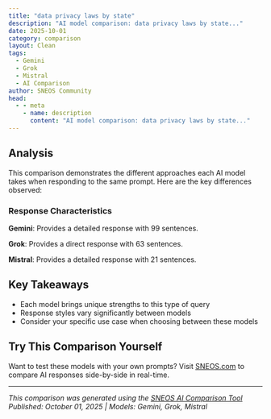 ```yaml
---
title: "data privacy laws by state"
description: "AI model comparison: data privacy laws by state..."
date: 2025-10-01
category: comparison
layout: Clean
tags:
  - Gemini
  - Grok
  - Mistral
  - AI Comparison
author: SNEOS Community
head:
  - - meta
    - name: description
      content: "AI model comparison: data privacy laws by state..."
---
```


<ChatComparison
  title="data privacy laws by state"
  prompt="data privacy laws by state"
  :responses='{
    "Gemini": "Okay, let\u0027s break down data privacy laws by state in the US. This is a dynamic area, so I\u0027ll give you the landscape as of now (October 2024) and point you to resources for the most up-to-date information.\n\n**Key Concepts to Understand:**\n\n*   **Consumer Data Privacy Laws:** These laws generally give individuals rights regarding their personal information that businesses collect, use, and sell. These rights often include the right to access, correct, delete, and opt-out of the sale of their data.\n*   **Comprehensive Privacy Laws:** These are broader laws that establish a general framework for data privacy.\n*   **Sector-Specific Laws:**  These laws focus on specific types of data or industries (e.g., medical information (HIPAA), financial information (GLBA), student data (FERPA)).\n*   **Data Breach Notification Laws:** Every state has a law requiring businesses to notify individuals if their personal information is compromised in a data breach.  These laws vary in their specifics (e.g., definition of personal information, notification timelines).\n*   **\u0022Sale\u0022 of Data:**  Many of the new privacy laws focus on the \u0022sale\u0022 of personal information.  The definition of \u0022sale\u0022 can be broad and may include sharing data for monetary *or other valuable consideration*. This is a key point to consider.\n*   **Enforcement:**  State Attorneys General (AGs) are typically responsible for enforcing these laws.  Some laws also create a private right of action, allowing individuals to sue businesses directly for violations.\n\n**States with Comprehensive Consumer Data Privacy Laws:**\n\nThese states have passed laws that are similar in concept to the California Consumer Privacy Act (CCPA) and the EU\u0027s General Data Protection Regulation (GDPR).  However, there are important differences between each state\u0027s law.\n\n*   **California (CCPA/CPRA):**\n    *   **Law:** California Consumer Privacy Act (CCPA), amended by the California Privacy Rights Act (CPRA). The CPRA created the California Privacy Protection Agency (CPPA).\n    *   **Effective Date:** CCPA: January 1, 2020; CPRA: January 1, 2023 (with enforcement beginning July 1, 2023).\n    *   **Key Rights:** Right to know what personal information is collected, right to delete personal information, right to correct inaccurate personal information, right to opt-out of the sale or sharing of personal information, right to limit the use of sensitive personal information, and right to non-discrimination for exercising these rights.\n    *   **Thresholds:** Applies to businesses that do business in California and meet *one* of the following thresholds:\n        *   Annual gross revenues of over $25 million;\n        *   Annually buys, sells, or shares the personal information of 100,000 or more California residents or households; *or*\n        *   Derives 50% or more of its annual revenue from selling or sharing California residents\u0027 personal information.\n\n*   **Virginia (VCDPA):**\n    *   **Law:** Virginia Consumer Data Protection Act (VCDPA)\n    *   **Effective Date:** January 1, 2023\n    *   **Key Rights:** Right to access, right to correct, right to delete, right to obtain a copy of their data, and the right to opt-out of the processing of their personal data for targeted advertising, the sale of personal data, or profiling in furtherance of decisions that produce legal or similarly significant effects.\n    *   **Thresholds:** Applies to businesses that conduct business in Virginia or target Virginia residents and that, during a calendar year:\n        *   Control or process personal data of at least 100,000 Virginia residents; *or*\n        *   Control or process personal data of at least 25,000 Virginia residents and derive over 50% of gross revenue from the sale of personal data.\n\n*   **Colorado (CPA):**\n    *   **Law:** Colorado Privacy Act (CPA)\n    *   **Effective Date:** July 1, 2023\n    *   **Key Rights:** Similar to Virginia, including rights to access, correct, delete, data portability, and opt-out of processing for targeted advertising, sale, or profiling.  Colorado\u0027s law is considered more consumer-friendly than Virginia\u0027s.\n    *   **Thresholds:** Applies to businesses that conduct business in Colorado or target Colorado residents and that:\n        *   Control or process the personal data of 100,000 or more consumers per calendar year; *or*\n        *   Derive revenue or receive a discount on the price of goods or services from the sale of personal data and process or control the personal data of 25,000 or more consumers.\n\n*   **Utah (UCPA):**\n    *   **Law:** Utah Consumer Privacy Act (UCPA)\n    *   **Effective Date:** December 31, 2023\n    *   **Key Rights:**  More business-friendly than other state laws.  Provides rights to access and delete personal data and to opt-out of targeted advertising and sales of personal data.  No right to correction.\n    *   **Thresholds:** Applies to businesses that:\n        *   Have annual revenue of $25,000,000 or more; *and*\n        *   Control or process the personal data of 100,000 or more Utah residents; *or*\n        *   Derive over 50% of gross revenue from the sale of personal data and control or process the personal data of 25,000 or more Utah residents.\n\n*   **Connecticut (CTDPA):**\n    *   **Law:** Connecticut Data Privacy Act (CTDPA)\n    *   **Effective Date:** July 1, 2023\n    *   **Key Rights:**  Similar to Virginia and Colorado: Right to access, correct, delete, data portability, and opt-out of targeted advertising, sale, or profiling.\n    *   **Thresholds:**  Applies to businesses that conduct business in Connecticut or target Connecticut residents and that, during a calendar year:\n        *   Control or process the personal data of 100,000 or more Connecticut residents, *excluding* data controlled or processed solely for the purpose of completing a payment transaction; *or*\n        *   Control or process the personal data of 25,000 or more Connecticut residents and derive more than 25% of gross revenue from the sale of personal data.\n\n*   **Iowa (ICPA):**\n    *   **Law:** Iowa Consumer Data Protection Act (ICPA)\n    *   **Effective Date:** January 1, 2025\n    *   **Key Rights:** Rights to access, delete, and opt out of the sale of personal data and targeted advertising.\n     *   **Thresholds:** Does not specify any thresholds\n*   **Indiana (ICPA):**\n    *   **Law:** Indiana Consumer Data Protection Act (ICPA)\n    *   **Effective Date:** January 1, 2026\n    *   **Key Rights:** Rights to access, correct, delete, data portability, and opt out of the sale of personal data and targeted advertising.\n     *   **Thresholds:** Does not specify any thresholds\n\n*   **Tennessee (TIPA):**\n    *   **Law:** Tennessee Information Protection Act (TIPA)\n    *   **Effective Date:** July 1, 2025\n    *   **Key Rights:** Rights to access, correct, delete, data portability, and opt out of the sale of personal data and targeted advertising.\n     *   **Thresholds:**\n        *   Conducts business in Tennessee or produces products or services that are intentionally targeted to residents of Tennessee; and\n        *   During a calendar year, exceeds $25,000,000 in gross annual revenue; and\n        *   During a calendar year, controls or processes personal information of not less than 175,000 consumers; or\n        *   During a calendar year, controls or processes personal information of not less than 25,000 consumers and derives more than 50% of gross revenue from the sale of personal information.\n*  **Montana (MCPA)**\n    *   **Law:** Montana Consumer Data Privacy Act (MCPA)\n    *   **Effective Date:** October 1, 2024\n    *   **Key Rights:** Rights to access, correct, delete, data portability, and opt out of the sale of personal data and targeted advertising.\n     *   **Thresholds:** Applies to businesses that conduct business in Montana or target Montana residents and that, during a calendar year:\n        *   Control or process personal data of at least 50,000 Montana residents; or\n        *   Control or process personal data of at least 25,000 Montana residents and derive over 25% of gross revenue from the sale of personal data.\n*   **Oregon (OCPA):**\n    *   **Law:** Oregon Consumer Privacy Act (OCPA)\n    *   **Effective Date:** July 1, 2024\n    *   **Key Rights:** Rights to access, correct, delete, data portability, and opt out of the sale of personal data and targeted advertising.\n     *   **Thresholds:** N/A\n\n*   **Texas (TDPSA):**\n    *   **Law:** Texas Data Privacy and Security Act (TDPSA)\n    *   **Effective Date:** July 1, 2024\n    *   **Key Rights:** Rights to access, correct, delete, data portability, and opt out of the sale of personal data and targeted advertising.\n    *   **Thresholds:**\n      *   Conducts business in this state or produces a product or service consumed by residents of this state;\n      *   Processes or engages in processing personal data; and\n      *   Is not a small business as defined by the United States Small Business Administration.\n\n*   **Delaware (DDPA):**\n    *   **Law:** Delaware Personal Data Privacy Act (DPDPA)\n    *   **Effective Date:** January 1, 2025\n    *   **Key Rights:** Rights to access, correct, delete, data portability, and opt out of the sale of personal data and targeted advertising.\n     *   **Thresholds:**\n        *   During the calendar year, controlled or processed the personal data of not less than 35,000 consumers who are residents of Delaware; or\n        *   During the calendar year, controlled or processed the personal data of not less than 10,000 consumers who are residents of Delaware and derived more than 20% of its gross revenue from the sale of personal data.\n\n**Important Considerations about these State Laws:**\n\n*   **Definitions:** The definitions of key terms like \u0022personal information,\u0022 \u0022sale,\u0022 \u0022consumer,\u0022 and \u0022targeted advertising\u0022 can vary significantly between state laws.  Understanding these definitions is crucial for compliance.\n*   **Exemptions:**  Many laws have exemptions for certain types of data (e.g., HIPAA-protected health information, FCRA-regulated data) and certain types of entities (e.g., non-profits, higher education institutions).\n*   **Controller vs. Processor:**  Most laws distinguish between data \u0022controllers\u0022 (who determine the purpose and means of processing personal data) and data \u0022processors\u0022 (who process data on behalf of the controller).  Obligations differ for each.\n*   **Universal Opt-Out Mechanisms:**  Some states are moving towards requiring businesses to recognize universal opt-out mechanisms (e.g., Global Privacy Control (GPC) signals) that allow users to automatically signal their opt-out preferences.\n*   **Rulemaking:**  The CPPA in California and other state agencies are actively engaged in rulemaking to provide more specific guidance on how to comply with these laws.  Keep an eye on these developments.\n\n**States with Other Data Privacy Laws:**\n\n*   **Massachusetts:** Has a strong data security law (M.G.L. c. 93H) that requires businesses to implement reasonable security measures to protect personal information.\n*   **Nevada:** Has a law (SB 220) that allows consumers to opt-out of the sale of their personal information, but it\u0027s narrower than the CCPA.\n*   **Many Other States:** Have laws related to specific types of data (e.g., student data, biometric data, genetic information) or specific industries.\n\n**States without Comprehensive Laws (As of October 2024):**\n\nMany states are considering or have considered comprehensive data privacy legislation. The landscape is constantly changing. States that have introduced bills but have not yet passed them include Pennsylvania, New York, and more. It is important to continue to check for updates as these laws can change quickly.\n\n**Where to Find Up-to-Date Information:**\n\n*   **State Attorney General Websites:**  AG websites are the official source for information on data privacy laws in their respective states.\n*   **State Legislative Websites:** Track pending legislation in each state.\n*   **International Association of Privacy Professionals (IAPP):** The IAPP is a leading resource for privacy professionals and provides comprehensive information on data privacy laws worldwide.\n*   **National Conference of State Legislatures (NCSL):**  NCSL tracks data privacy legislation across the states.\n*   **Privacy Law Firms and Consultancies:** Many law firms and consulting firms specialize in data privacy and can provide expert guidance.\n\n**General Recommendations for Businesses:**\n\n1.  **Data Inventory and Mapping:** Understand what personal information you collect, where you store it, how you use it, and with whom you share it.\n2.  **Privacy Policy Updates:** Review and update your privacy policy to reflect the requirements of applicable state laws.\n3.  **Consumer Rights Procedures:** Establish procedures for responding to consumer requests to access, correct, delete, or opt-out of the sale of their personal information.\n4.  **Data Security:** Implement reasonable security measures to protect personal information from unauthorized access, use, or disclosure.\n5.  **Vendor Management:** Review your contracts with vendors to ensure they are also compliant with applicable data privacy laws.\n6.  **Training:** Train your employees on data privacy requirements.\n7.  **Stay Informed:**  Data privacy laws are constantly evolving.  Stay up-to-date on the latest developments.\n8.  **Consider a Privacy Framework:** Adopt a privacy framework, such as the NIST Privacy Framework or ISO 27701, to help you manage your data privacy risks.\n\n**Disclaimer:** I am an AI chatbot and cannot provide legal advice. This information is for general informational purposes only and should not be considered a substitute for advice from a qualified legal professional. You should consult with an attorney to determine how data privacy laws apply to your specific business and to ensure compliance.\n",
    "Grok": "Data privacy laws in the United States are not uniform across the country, as there is no comprehensive federal data privacy law. Instead, privacy regulations are primarily handled at the state level, with some states having more robust laws than others. Below is an overview of notable state-specific data privacy laws as of October 2023. Keep in mind that laws and regulations can change, so it\u0027s important to consult the most current legal resources or an attorney for up-to-date information.\n\n---\n\n### **1. California**\n- **California Consumer Privacy Act (CCPA)** (Effective January 1, 2020)\n  - One of the most comprehensive data privacy laws in the U.S.\n  - Applies to businesses that collect personal information from California residents and meet certain revenue or data collection thresholds (e.g., annual gross revenue over $25 million or handling data of 50,000\u002B consumers).\n  - Grants consumers rights to know what data is collected, request deletion, opt-out of data sales, and non-discrimination for exercising their rights.\n  - Enforced by the California Attorney General.\n- **California Privacy Rights Act (CPRA)** (Effective January 1, 2023)\n  - An amendment to the CCPA, often referred to as \u0022CCPA 2.0.\u0022\n  - Strengthens consumer rights, adds protections for sensitive personal information, and establishes the California Privacy Protection Agency (CPPA) for enforcement.\n  - Introduces data minimization principles and limits on data sharing.\n\n---\n\n### **2. Virginia**\n- **Virginia Consumer Data Protection Act (VCDPA)** (Effective January 1, 2023)\n  - Applies to businesses that control or process personal data of at least 100,000 Virginia residents annually or derive over 50% of revenue from selling personal data.\n  - Grants consumers rights to access, correct, delete, and opt-out of data processing for targeted advertising or profiling.\n  - Requires businesses to conduct data protection assessments for certain processing activities.\n\n---\n\n### **3. Colorado**\n- **Colorado Privacy Act (CPA)** (Effective July 1, 2023)\n  - Similar to the Virginia law, it applies to businesses processing data of 100,000\u002B Colorado residents annually or deriving revenue from selling personal data.\n  - Provides rights to access, correct, delete, and opt-out of targeted advertising, profiling, or data sales.\n  - Emphasizes data minimization and requires data protection assessments for high-risk processing.\n\n---\n\n### **4. Connecticut**\n- **Connecticut Data Privacy Act (CTDPA)** (Effective July 1, 2023)\n  - Applies to businesses processing data of 100,000\u002B Connecticut residents or deriving significant revenue from data sales.\n  - Grants rights to access, correct, delete, and opt-out of data processing for advertising or sales.\n  - Includes provisions for data security and risk assessments.\n\n---\n\n### **5. Utah**\n- **Utah Consumer Privacy Act (UCPA)** (Effective December 31, 2023)\n  - Applies to businesses with annual revenue over $25 million and processing data of 100,000\u002B Utah residents or deriving significant revenue from data sales.\n  - Grants rights to access, delete, and opt-out of targeted advertising or data sales.\n  - Does not require data protection assessments, unlike other state laws.\n\n---\n\n### **6. Other States with Pending or Emerging Laws**\nSeveral other states have introduced or passed data privacy legislation that may take effect in the coming years:\n- **Iowa**: Iowa Consumer Data Protection Act (ICDPA) (Effective January 1, 2025).\n- **Indiana**: Indiana Consumer Data Protection Act (Effective January 1, 2026).\n- **Tennessee**: Tennessee Information Protection Act (Effective July 1, 2025).\n- **Montana**: Montana Consumer Data Privacy Act (Effective October 1, 2024).\n- **Delaware**: Delaware Personal Data Privacy Act (Effective January 1, 2025).\n- **Texas**: Texas Data Privacy and Security Act (Effective July 1, 2024).\n- **Oregon**: Oregon Consumer Privacy Act (Effective July 1, 2024).\n- Many other states (e.g., Florida, New Jersey, New Hampshire) have proposed bills under consideration.\n\n---\n\n### **Sector-Specific and Federal Laws with State Implications**\nWhile there is no comprehensive federal data privacy law, certain federal regulations and guidelines impact state-level privacy:\n- **Health Insurance Portability and Accountability Act (HIPAA)**: Protects health information nationwide, with state laws often aligning or adding to these protections.\n- **Gramm-Leach-Bliley Act (GLBA)**: Requires financial institutions to protect consumer data, with state-level enforcement.\n- **Children\u2019s Online Privacy Protection Act (COPPA)**: Protects children\u2019s data and applies uniformly across states.\n- Some states, like **New York**, have specific laws for financial data privacy (e.g., NYDFS Cybersecurity Regulation for financial institutions).\n\n---\n\n### **Key Trends and Differences Across States**\n- **Scope and Applicability**: Laws vary in terms of who they apply to, often based on revenue thresholds or the number of residents\u2019 data processed.\n- **Consumer Rights**: Most state laws grant rights to access, delete, and opt-out, but the specifics (e.g., opt-in vs. opt-out for data sales) differ.\n- **Enforcement**: Some states (e.g., California) allow for private right of action in limited cases (like data breaches under CCPA), while others rely solely on state attorneys general for enforcement.\n- **Data Protection Assessments**: States like Virginia, Colorado, and Connecticut require assessments for high-risk data processing, while Utah does not.\n\n---\n\n### **How to Stay Compliant**\n- **Understand Applicability**: Determine if your business meets the thresholds for each state\u2019s laws based on revenue, data volume, or geographic reach.\n- **Implement Policies**: Develop data collection, storage, and sharing policies that align with the strictest applicable law (often California\u2019s CCPA/CPRA).\n- **Monitor Legislation**: Since laws are rapidly evolving, subscribe to updates from legal resources or consult with a compliance expert.\n\nFor the most accurate and current information, refer to state government websites or legal resources like the International Association of Privacy Professionals (IAPP) or the National Conference of State Legislatures (NCSL). Would you like detailed information on a specific state or law?",
    "Mistral": "Data privacy laws in the United States vary significantly by state. Here is an overview of some key data privacy laws in various states as of my last update in October 2023:\n\n### California\n- **California Consumer Privacy Act (CCPA)**: Enacted in 2018, the CCPA provides consumers with the right to know what personal information is being collected about them, whether their personal information is sold or disclosed and to whom, the right to say no to the sale of personal information, the right to access their personal information, and the right to equal service and price, even if they exercise their privacy rights.\n- **California Privacy Rights Act (CPRA)**: Passed in 2020, the CPRA expands upon the CCPA by creating the California Privacy Protection Agency, adding new consumer rights, and imposing additional obligations on businesses.\n\n### Colorado\n- **Colorado Privacy Act (CPA)**: Effective July 1, 2023, the CPA provides consumers with rights similar to those in the CCPA, including the right to opt out of the sale of personal data, the right to access and correct personal data, and the right to data portability.\n\n### Connecticut\n- **Connecticut Data Privacy Act (CTDPA)**: Effective July 1, 2023, the CTDPA provides consumers with the right to access, correct, and delete their personal data, as well as the right to opt out of the sale of personal data and targeted advertising.\n\n### Virginia\n- **Virginia Consumer Data Protection Act (VCDPA)**: Effective January 1, 2023, the VCDPA provides consumers with the right to access, correct, and delete their personal data, as well as the right to opt out of the sale of personal data and targeted advertising.\n\n### Utah\n- **Utah Consumer Privacy Act (UCPA)**: Effective December 31, 2023, the UCPA provides consumers with the right to access, correct, and delete their personal data, as well as the right to opt out of the sale of personal data and targeted advertising.\n\n### Nevada\n- **Nevada Privacy Law (SB 220)**: Effective October 1, 2019, this law allows consumers to opt out of the sale of their personal information. It applies to operators of websites or online services that collect and maintain covered information from consumers who reside in Nevada and purposefully direct their activities toward Nevada.\n\n### Illinois\n- **Biometric Information Privacy Act (BIPA)**: Enacted in 2008, BIPA regulates the collection, use, and storage of biometric information such as fingerprints, retina scans, and facial recognition data. It requires informed consent and imposes strict data security requirements.\n\n### New York\n- **Stop Hacks and Improve Electronic Data Security Act (SHIELD Act)**: Effective March 21, 2020, the SHIELD Act requires businesses to implement reasonable safeguards to protect the security, confidentiality, and integrity of private information. It also expands the definition of private information and broadens the notification requirements for data breaches.\n\n### Massachusetts\n- **Massachusetts Data Protection Law (201 CMR 17.00)**: Effective March 1, 2010, this law requires businesses to implement a comprehensive information security program to protect personal information. It also mandates specific security measures, such as encryption and secure authentication.\n\n### Washington\n- **Washington Privacy Act**: As of my last update, Washington has proposed but not yet enacted a comprehensive privacy law. The proposed legislation would provide consumers with rights similar to those in the CCPA and CPRA.\n\n### Other States\nSeveral other states have proposed or are in the process of enacting data privacy laws. It\u0027s important to stay updated on the latest developments, as the landscape of data privacy legislation is continually evolving.\n\nFor the most current and detailed information, it is advisable to consult legal resources or a legal professional specializing in data privacy law."
  }'
  published-date="19:08"
/>

## Analysis

This comparison demonstrates the different approaches each AI model takes when responding to the same prompt. Here are the key differences observed:

### Response Characteristics

**Gemini**: Provides a detailed response with 99 sentences. 

**Grok**: Provides a direct response with 63 sentences. 

**Mistral**: Provides a detailed response with 21 sentences. 

## Key Takeaways

- Each model brings unique strengths to this type of query
- Response styles vary significantly between models
- Consider your specific use case when choosing between these models

## Try This Comparison Yourself

Want to test these models with your own prompts? Visit [SNEOS.com](https://sneos.com) to compare AI responses side-by-side in real-time.

---

*This comparison was generated using the [SNEOS AI Comparison Tool](https://sneos.com)*
*Published: October 01, 2025 | Models: Gemini, Grok, Mistral*
